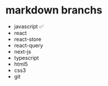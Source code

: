 # markdown branchs

- javascript ✅
- react
- react-store
- react-query
- next-js
- typescript
- html5
- css3
- git